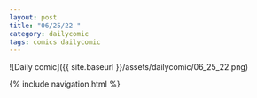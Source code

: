 ```yaml
---
layout: post
title: "06/25/22 "
category: dailycomic
tags: comics dailycomic
---
```

![Daily comic]({{ site.baseurl }}/assets/dailycomic/06_25_22.png)

{% include navigation.html %}


